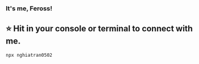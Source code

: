 ### It's me, Feross!

## ⭐️ Hit in your console or terminal to connect with me.

``` bash
npx nghiatran0502
```

